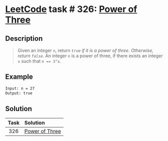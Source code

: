 # [LeetCode][leetcode] task # 326: [Power of Three][task]

Description
-----------

> Given an integer `n`, return _`true` if it is a power of three. Otherwise, return `false`_.
> An integer `n` is a power of three, if there exists an integer `x` such that `n == 3^x`.

Example
-------

```sh
Input: n = 27
Output: true
```

Solution
--------

| Task | Solution                   |
|:----:|:---------------------------|
| 326  | [Power of Three][solution] |


[leetcode]: <http://leetcode.com/>
[task]: <https://leetcode.com/problems/power-of-three/>
[solution]: <https://github.com/wellaxis/witalis-jkit/blob/main/module/tasks/src/main/java/com/witalis/jkit/tasks/core/task/leetcode/h4/p326/option/Practice.java>
